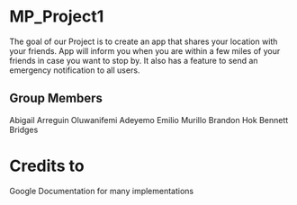 # MP_Project1

The goal of our Project is to create an app that shares your location with your friends. App will inform you when you are within a few miles of your friends in case you want to stop by. It also has a feature to send an emergency notification to all users. 

## Group Members
Abigail Arreguin
Oluwanifemi Adeyemo
Emilio Murillo
Brandon Hok
Bennett Bridges

# Credits to 
Google Documentation for many implementations

